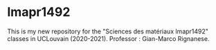 # lmapr1492
This is my new repository for the "Sciences des matériaux lmapr1492" classes in UCLouvain (2020-2021). Professor : Gian-Marco Rignanese.
